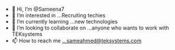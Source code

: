 - 👋 Hi, I’m @Sameena7
- 👀 I’m interested in ...Recruiting techies
- 🌱 I’m currently learning ...new technologies 
- 💞️ I’m looking to collaborate on ...anyone who wants to work with TEKsystems 
- 📫 How to reach me ...sameahmed@teksystems.com

<!---
Sameena7/Sameena7 is a ✨ special ✨ repository because its `README.md` (this file) appears on your GitHub profile.
You can click the Preview link to take a look at your changes.
--->
